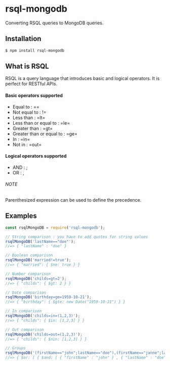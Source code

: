# rsql-mongodb

Converting RSQL queries to MongoDB queries.

## Installation

```bash
$ npm install rsql-mongodb
```

## What is RSQL

RSQL is a query language that introduces basic and logical operators. It is perfect for RESTful APIs.

#### Basic operators supported
- Equal to : ==
- Not equal to : !=
- Less than : =lt=
- Less than or equal to : =le=
- Greater than : =gt=
- Greater than or equal to : =ge=
- In : =in=
- Not in : =out=

#### Logical operators supported
- AND : ;
- OR : ,

###### NOTE
Parenthesized expression can be used to define the precedence.

## Examples

```js
const rsqlMongoDB = require('rsql-mongodb');

// String comparison : you have to add quotes for string values
rsqlMongoDB('lastName=="doe"');
//=> { "lastName" : "doe" }

// Boolean comparison
rsqlMongoDB('married!=true');
//=> { "married": { $ne: true } }

// Number comparison
rsqlMongoDB('childs=gt=2');
//=> { "childs": { $gt: 2 } }

// Date comparison
rsqlMongoDB('birthday=ge=1959-10-21');
//=> { "birthday": { $gte: new Date("1959-10-21") } }

// In comparison
rsqlMongoDB('childs=in=(1,2,3)');
//=> { "childs": { $in: [1,2,3] } }

// Out comparison
rsqlMongoDB('childs=out=(1,2,3)');
//=> { "childs": { $nin: [1,2,3] } }

// Groups
rsqlMongoDB('(firstName=="john";lastName=="doe"),(firstName=="janne";lastName=="doe")');
//=> { $or: [ { $and: [ { "firstName" : "john" } , { "lastName" : "doe" } ] } , { $and: [ { "firstName" : "janne" } , { "lastName" : "doe" } ] } ] }
```